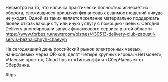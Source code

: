 
Несмотря на то, что наличка практически полностью исчезает из оборота, сложившиеся привычки финансовых взаимоотношений никуда не уходят. Одной из таких является желание материально поддержать людей отказывающих ту или иную услугу с помощью чаевых. Сегодня Delivery анонсировали запуск финансового сервиса в этой области https://www.forbes.ru/newsroom/biznes/430513-delivery-club-zapustil-servis-beznalichnyh-chaevyh

На сегодняшний день российский рынок электронных чаевых, начисляемых через QR-код, делят четыре крупных игрока: «Нетмонет», «Чаевые просто», CloudTips от «Тинькофф» и «СберЧаевые» от Сбербанка.

#tips